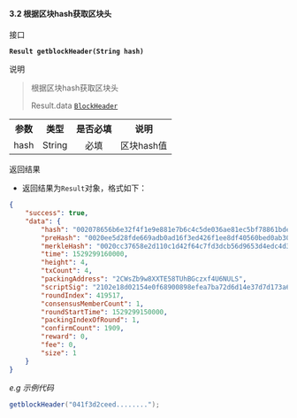 #### 3.2 根据区块hash获取区块头
接口

**`Result getblockHeader(String hash)`**

说明

> 根据区块hash获取区块头
>
> Result.data <a href="#BlockHeader">`BlockHeader`</a>

<table>
    <tr>
        <th align="center">参数</th>
        <th align="center">类型</th>
        <th align="center">是否必填</th>
        <th align="center">说明</th>
    </tr>
    <tr>
        <td align="center">hash</td>
        <td align="center">String</td>
        <td align="center">必填</td>
        <td align="center">区块hash值</td>
    </tr>
    </table>

返回结果  

- 返回结果为`Result`对象，格式如下：

```json
{
    "success": true,
    "data": {
        "hash": "002078656b6e32f4f1e9e881e7b6c4c5de036ae81ec5bf78861bde9480f5ff3a1b33",
        "preHash": "0020ee5d28fde669adb0ad16f3ed426f1ee8df40560bed0ab30bb99cbf95df276d64",
        "merkleHash": "0020cc37658e2d110c1d42f64c7fd3dcb56d9653d4edc4d3a8406cb263a41f9f5488",
        "time": 1529299160000,
        "height": 4,
        "txCount": 4,
        "packingAddress": "2CWsZb9w8XXTE58TUhBGczxf4U6NULS",
        "scriptSig": "2102e18d02154e0f68900898efea7ba72d6d14e37d7d173a62146df2871f40996d7300473045022100d4d92a9518ffd855441c7712f4b31bd003291dc108fa2b455fe26d51e54625f102202ae8375bd69bf1928f9967edac82619ff78f30550c17797cc489d5effd3202bf",
        "roundIndex": 419517,
        "consensusMemberCount": 1,
        "roundStartTime": 1529299150000,
        "packingIndexOfRound": 1,
        "confirmCount": 1909,
        "reward": 0,
        "fee": 0,
        "size": 1
    }
}
```
*e.g 示例代码*

```java
getblockHeader("041f3d2ceed........");
```
